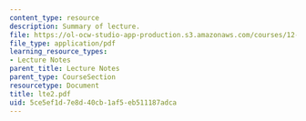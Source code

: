 ```yaml
---
content_type: resource
description: Summary of lecture.
file: https://ol-ocw-studio-app-production.s3.amazonaws.com/courses/12-802-wave-motions-in-the-ocean-and-atmosphere-spring-2004/5ce5ef1d7e8d40cb1af5eb511187adca_lte2.pdf
file_type: application/pdf
learning_resource_types:
- Lecture Notes
parent_title: Lecture Notes
parent_type: CourseSection
resourcetype: Document
title: lte2.pdf
uid: 5ce5ef1d-7e8d-40cb-1af5-eb511187adca
---
```

